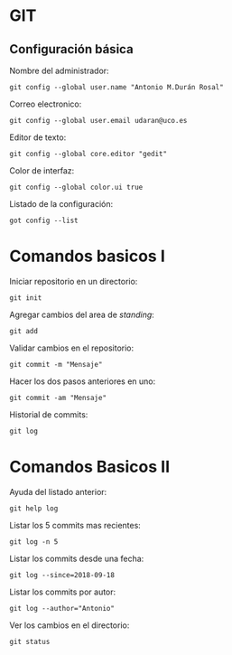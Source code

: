 # GIT
## Configuración básica
  
   Nombre del administrador:

`git config --global user.name "Antonio M.Durán Rosal"`
  
   Correo electronico:
  
  `git config --global user.email udaran@uco.es`
  
   Editor de texto:
  
  `git config --global core.editor "gedit"`
  
   Color de interfaz:
  
  `git config --global color.ui true`
  
   Listado de la configuración:
    
   `got config --list`
  
 # Comandos basicos I
 
   Iniciar repositorio en un directorio:
  
  `git init`
  
  Agregar cambios del area de *standing*:
  
  `git add`
  
  Validar cambios en el repositorio:
  
  `git commit -m "Mensaje"`
  
  Hacer los dos pasos anteriores en uno:
  
  `git commit -am "Mensaje"`
  
  Historial de commits:
  
  `git log`
  
  # Comandos Basicos II
  
  Ayuda del listado anterior:
  
  `git help log`
  
  Listar los 5 commits mas recientes:
  
  `git log -n 5`
  
  Listar los commits desde una fecha:
  
  `git log --since=2018-09-18`
  
  Listar los commits por autor:
  
  `git log --author="Antonio"`
  
  Ver los cambios en el directorio:
  
  `git status`

  
  
  
  
